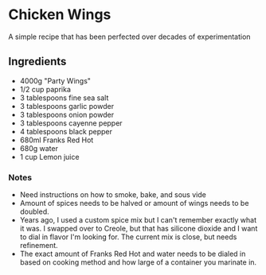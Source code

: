 # Chicken Wings

A simple recipe that has been perfected over decades of experimentation

## Ingredients

* 4000g "Party Wings"
* 1/2 cup paprika
* 3 tablespoons fine sea salt
* 3 tablespoons garlic powder
* 3 tablespoons onion powder
* 3 tablespoons cayenne pepper
* 4 tablespoons black pepper
* 680ml Franks Red Hot
* 680g water
* 1 cup Lemon juice

### Notes
* Need instructions on how to smoke, bake, and sous vide
* Amount of spices needs to be halved or amount of wings needs to be doubled.
* Years ago, I used a custom spice mix but I can't remember exactly what it was. I swapped over to Creole, but that has silicone dioxide and I want to dial in flavor I'm looking for. The current mix is close, but needs refinement.
* The exact amount of Franks Red Hot and water needs to be dialed in based on cooking method and how large of a container you marinate in.